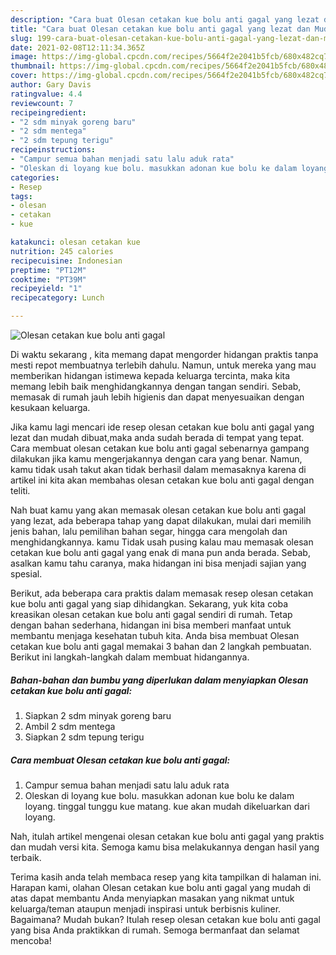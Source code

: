 ```yaml
---
description: "Cara buat Olesan cetakan kue bolu anti gagal yang lezat dan Mudah Dibuat"
title: "Cara buat Olesan cetakan kue bolu anti gagal yang lezat dan Mudah Dibuat"
slug: 199-cara-buat-olesan-cetakan-kue-bolu-anti-gagal-yang-lezat-dan-mudah-dibuat
date: 2021-02-08T12:11:34.365Z
image: https://img-global.cpcdn.com/recipes/5664f2e2041b5fcb/680x482cq70/olesan-cetakan-kue-bolu-anti-gagal-foto-resep-utama.jpg
thumbnail: https://img-global.cpcdn.com/recipes/5664f2e2041b5fcb/680x482cq70/olesan-cetakan-kue-bolu-anti-gagal-foto-resep-utama.jpg
cover: https://img-global.cpcdn.com/recipes/5664f2e2041b5fcb/680x482cq70/olesan-cetakan-kue-bolu-anti-gagal-foto-resep-utama.jpg
author: Gary Davis
ratingvalue: 4.4
reviewcount: 7
recipeingredient:
- "2 sdm minyak goreng baru"
- "2 sdm mentega"
- "2 sdm tepung terigu"
recipeinstructions:
- "Campur semua bahan menjadi satu lalu aduk rata"
- "Oleskan di loyang kue bolu. masukkan adonan kue bolu ke dalam loyang. tinggal tunggu kue matang. kue akan mudah dikeluarkan dari loyang."
categories:
- Resep
tags:
- olesan
- cetakan
- kue

katakunci: olesan cetakan kue 
nutrition: 245 calories
recipecuisine: Indonesian
preptime: "PT12M"
cooktime: "PT39M"
recipeyield: "1"
recipecategory: Lunch

---
```



![Olesan cetakan kue bolu anti gagal](https://img-global.cpcdn.com/recipes/5664f2e2041b5fcb/680x482cq70/olesan-cetakan-kue-bolu-anti-gagal-foto-resep-utama.jpg)

Di waktu  sekarang , kita memang dapat mengorder hidangan praktis tanpa mesti repot membuatnya terlebih dahulu. Namun, untuk mereka yang mau memberikan hidangan istimewa kepada keluarga tercinta, maka kita memang lebih baik menghidangkannya dengan tangan sendiri. Sebab, memasak di rumah jauh lebih higienis dan dapat menyesuaikan dengan kesukaan keluarga.

Jika kamu lagi mencari ide resep olesan cetakan kue bolu anti gagal yang lezat dan mudah dibuat,maka anda sudah berada di tempat yang tepat. Cara membuat olesan cetakan kue bolu anti gagal  sebenarnya gampang dilakukan jika kamu mengerjakannya dengan cara yang benar. Namun, kamu tidak usah takut akan tidak berhasil dalam memasaknya 
karena di artikel ini kita akan membahas olesan cetakan kue bolu anti gagal dengan teliti.  



Nah buat kamu yang akan memasak olesan cetakan kue bolu anti gagal yang lezat, ada beberapa tahap yang dapat dilakukan, mulai dari memilih jenis bahan, lalu pemilihan bahan segar, hingga cara mengolah dan menghidangkannya. kamu Tidak usah pusing kalau mau memasak olesan cetakan kue bolu anti gagal yang enak di mana pun anda berada. Sebab, asalkan kamu  tahu caranya, maka hidangan ini bisa menjadi sajian yang spesial.

Berikut, ada beberapa cara praktis  dalam memasak resep olesan cetakan kue bolu anti gagal yang siap dihidangkan. Sekarang, yuk kita coba kreasikan olesan cetakan kue bolu anti gagal sendiri di rumah. Tetap dengan bahan sederhana, hidangan ini bisa memberi manfaat untuk membantu menjaga kesehatan tubuh kita. Anda bisa membuat Olesan cetakan kue bolu anti gagal memakai 3 bahan dan 2 langkah pembuatan. Berikut ini langkah-langkah dalam membuat hidangannya.

<!--inarticleads1-->

##### Bahan-bahan dan bumbu yang diperlukan dalam menyiapkan Olesan cetakan kue bolu anti gagal:

1. Siapkan 2 sdm minyak goreng baru
1. Ambil 2 sdm mentega
1. Siapkan 2 sdm tepung terigu




<!--inarticleads2-->

##### Cara membuat Olesan cetakan kue bolu anti gagal:

1. Campur semua bahan menjadi satu lalu aduk rata
1. Oleskan di loyang kue bolu. masukkan adonan kue bolu ke dalam loyang. tinggal tunggu kue matang. kue akan mudah dikeluarkan dari loyang.




Nah, itulah artikel mengenai  olesan cetakan kue bolu anti gagal  yang praktis dan mudah versi kita. Semoga kamu bisa melakukannya dengan hasil yang terbaik. 

Terima kasih anda telah membaca resep yang kita tampilkan di halaman ini. Harapan kami, olahan  Olesan cetakan kue bolu anti gagal yang mudah di atas dapat membantu Anda menyiapkan masakan yang nikmat untuk keluarga/teman ataupun menjadi inspirasi untuk berbisnis kuliner. Bagaimana? Mudah bukan? Itulah resep olesan cetakan kue bolu anti gagal yang bisa Anda praktikkan di rumah. Semoga bermanfaat dan selamat mencoba!

